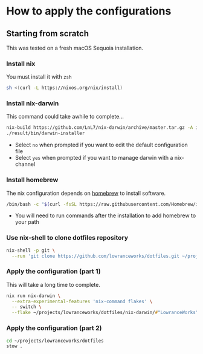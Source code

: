 # How to apply the configurations

## Starting from scratch

This was tested on a fresh macOS Sequoia installation.

### Install nix

You must install it with `zsh`

```zsh
sh <(curl -L https://nixos.org/nix/install)
```

### Install nix-darwin

This command could take awhile to complete...

```zsh
nix-build https://github.com/LnL7/nix-darwin/archive/master.tar.gz -A installer
./result/bin/darwin-installer
```

- Select `no` when prompted if you want to edit the default configuration file
- Select `yes` when prompted if you want to manage darwin with a nix-channel

### Install homebrew

The nix configuration depends on [homebrew]() to install software.

```zsh
/bin/bash -c "$(curl -fsSL https://raw.githubusercontent.com/Homebrew/install/HEAD/install.sh)"
```

- You will need to run commands after the installation to add homebrew to your path

### Use nix-shell to clone dotfiles repository

```zsh
nix-shell -p git \
  --run 'git clone https://github.com/lowranceworks/dotfiles.git ~/projects/lowranceworks/dotfiles'
```

### Apply the configuration (part 1)

This will take a long time to complete.

```zsh
nix run nix-darwin \
  --extra-experimental-features 'nix-command flakes' \
  -- switch \
  --flake ~/projects/lowranceworks/dotfiles/nix-darwin/#"LowranceWorks"
```

### Apply the configuration (part 2)

```zsh
cd ~/projects/lowranceworks/dotfiles
stow .
```
